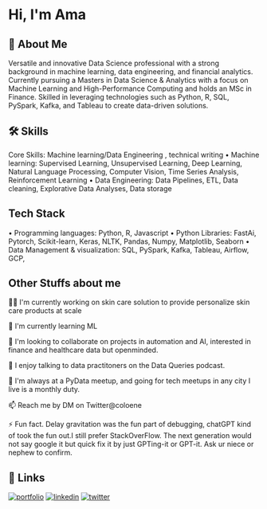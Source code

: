 
# Hi, I'm Ama 


## 🚀 About Me
Versatile and innovative Data Science professional with a strong background in machine learning, data engineering, and financial analytics. Currently pursuing a Masters in Data Science & Analytics with a focus on Machine Learning and High-Performance Computing and holds an MSc in Finance. Skilled in leveraging technologies such as Python, R, SQL, PySpark, Kafka, and Tableau to create data-driven solutions. 



## 🛠 Skills
Core Skills: Machine learning/Data Engineering , technical writing
•	Machine learning: Supervised Learning, Unsupervised Learning, Deep Learning, Natural Language Processing, Computer Vision, Time Series Analysis, Reinforcement Learning
•	Data Engineering: Data Pipelines, ETL, Data cleaning, Explorative Data Analyses, Data storage




## Tech Stack

•	Programming languages: Python, R, Javascript
•	Python Libraries: FastAi, Pytorch, Scikit-learn, Keras, NLTK, Pandas, Numpy, Matplotlib, Seaborn
•	Data Management & visualization: SQL, PySpark, Kafka, Tableau, Airflow, GCP, 





## Other Stuffs about me
👩‍💻 I'm currently working on skin care solution to provide personalize skin care products at scale

🧠 I'm currently learning ML

🤝 I'm looking to collaborate on projects in automation and AI, interested in finance and healthcare data but openminded.

🎤 I enjoy talking to data practitoners on the Data Queries podcast.

🔄 I'm always at a PyData meetup, and going for tech meetups in any city I live is a monthly duty. 

📫 Reach me by DM on Twitter@coloene

⚡️ Fun fact. Delay gravitation was the fun part of debugging, chatGPT kind of took the fun out.I still prefer StackOverFlow. The next generation would not say google it but quick fix it by just GPTing-it or GPT-it. Ask ur niece or nephew to confirm. 


## 🔗 Links
[![portfolio](https://img.shields.io/badge/my_portfolio-000?style=for-the-badge&logo=ko-fi&logoColor=white)](https://amadev.ai/)
[![linkedin](https://img.shields.io/badge/linkedin-0A66C2?style=for-the-badge&logo=linkedin&logoColor=white)](https://www.linkedin.com/in/amaboh-achu-ngu-23333a9a/)
[![twitter](https://img.shields.io/badge/twitter-1DA1F2?style=for-the-badge&logo=twitter&logoColor=white)](https://twitter.com/coloene)




